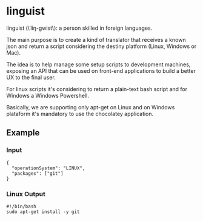 # linguist

linguist (\ˈliŋ-gwist\\): a person skilled in foreign languages.

The main purpose is to create a kind of translator that receives a known json and return a script considering the destiny platform (Linux, Windows or Mac).

The idea is to help manage some setup scripts to development machines, exposing an API that can be used on front-end applications to build a better UX to the final user.

For linux scripts it's considering to return a plain-text bash script and for Windows a Windows Powershell.

Basically, we are supporting only apt-get on Linux and on Windows plataform it's mandatory to use the chocolatey application.

## Example

### Input
```
{
  "operationSystem": "LINUX",
  "packages": ["git"]
}
```

### Linux Output
```
#!/bin/bash
sudo apt-get install -y git
```
